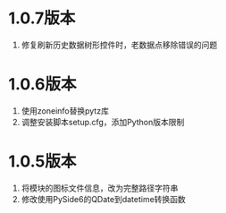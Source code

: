 # 1.0.7版本

1. 修复刷新历史数据树形控件时，老数据点移除错误的问题

# 1.0.6版本

1. 使用zoneinfo替换pytz库
2. 调整安装脚本setup.cfg，添加Python版本限制

# 1.0.5版本

1. 将模块的图标文件信息，改为完整路径字符串
2. 修改使用PySide6的QDate到datetime转换函数